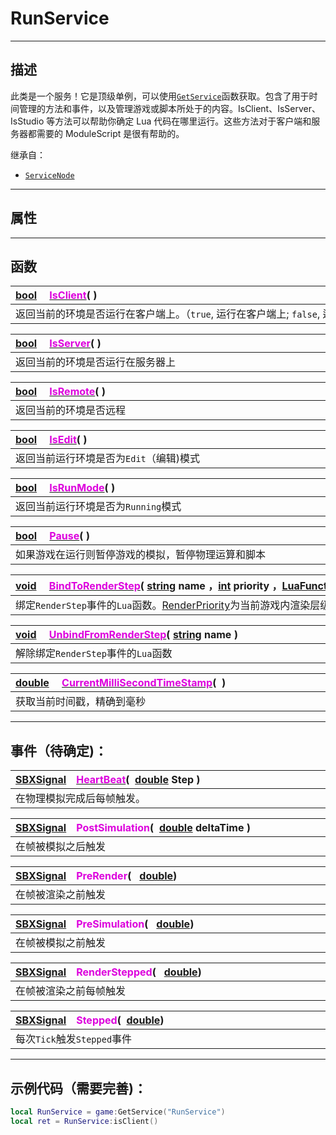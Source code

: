 # RunService
-----------------------------------------------------------------------------------------
## 描述

此类是一个服务！它是顶级单例，可以使用[`GetService`]()函数获取。包含了用于时间管理的方法和事件，以及管理游戏或脚本所处于的内容。IsClient、IsServer、IsStudio 等方法可以帮助你确定 Lua 代码在哪里运行。这些方法对于客户端和服务器都需要的 ModuleScript 是很有帮助的。

继承自：
* [`ServiceNode`]()

------------------------------------------------------------------------------------------
## 属性


------------------------------------------------------------------------------------------
## 函数


|<div style="width:925px">[bool](/Api/DataType/Bool.md)&emsp; [<font color="dd00dd">IsClient</font>](/Api/Class/Script/RunService_F/IsClient.md)(&nbsp;)</div>|
|:---|
|返回当前的环境是否运行在客户端上。（`true`, 运行在客户端上; `false`, 运行在服务端上）|



|<div style="width:925px">[bool](/Api/DataType/Bool.md)&emsp; [<font color="dd00dd">IsServer</font>](/Api/Class/Script/RunService_F/IsServer.md)(&nbsp;)</div>|
|:---|
|返回当前的环境是否运行在服务器上|


|<div style="width:925px">[bool](/Api/DataType/Bool.md)&emsp; [<font color="dd00dd">IsRemote</font>](/Api/Class/Script/RunService_F/IsRemote.md)(&nbsp;)</div>|
|:---|
|返回当前的环境是否远程|

|<div style="width:925px">[bool](/Api/DataType/Bool.md)&emsp; [<font color="dd00dd">IsEdit</font>](/Api/Class/Script/RunService_F/IsEdit.md)(&nbsp;)</div>|
|:---|
|返回当前运行环境是否为`Edit`（编辑)模式|

|<div style="width:925px">[bool](/Api/DataType/Bool.md)&emsp; [<font color="dd00dd">IsRunMode</font>](/Api/Class/Script/RunService_F/IsRunMode.md)(&nbsp;)</div>|
|:---|
|返回当前运行环境是否为`Running`模式|

|<div style="width:925px">[bool](/Api/DataType/Bool.md)&emsp; [<font color="dd00dd">Pause</font>](/Api/Class/Script/RunService_F/Pause.md)(&nbsp;)</div>|
|:---|
|如果游戏在运行则暂停游戏的模拟，暂停物理运算和脚本|

|<div style="width:925px">[void](/Api/DataType/Nil.md)&emsp; [<font color="dd00dd">BindToRenderStep</font>](/Api/Class/Script/RunService_F/BindToRenderStep.md)(&nbsp;[string](/Api/DataType/String.md) name ，[int](/Api/DataType/Int.md) priority ，[LuaFunction]() func )</div>|
|:---------------------------------------------------------------------------------------|
|绑定`RenderStep`事件的`Lua`函数。[RenderPriority](/Api/Enumerate/UI/RenderPriority.md)为当前游戏内渲染层级，可根据需要进行插入|     

|<div style="width:925px">[void](/Api/DataType/Nil.md)&emsp; [<font color="dd00dd">UnbindFromRenderStep</font>](/Api/Class/Script/RunService_F/UnbindFromRenderStep.md)(&nbsp;[string](/Api/DataType/String.md) name  )</div>|
|:---------------------------------------------------------------------------------------|
|解除绑定`RenderStep`事件的`Lua`函数|     

|<div style="width:925px">[double](/Api/DataType/Double.md)&emsp; [<font color="dd00dd">CurrentMilliSecondTimeStamp</font>](/Api/Class/Script/RunService_F/CurrentMilliSecondTimeStamp.md)(&nbsp;  )</div>|
|:---------------------------------------------------------------------------------------|
|获取当前时间戳，精确到毫秒|     



------------------------------------------------------------------------------------------
## 事件（待确定)：

|<div style="width:925px">[SBXSignal](/Api/Parameter/SBXSignal.md)&emsp;[<font color="dd00dd">HeartBeat</font>](/Api/Class/Script/RunService_F/HeartBeat.md)( &nbsp;[double](/Api/DataType/Double.md) Step )</div></div>|
|:---------------------------------------------------------------------------------------|
|在物理模拟完成后每帧触发。      |

|<div style="width:925px">[SBXSignal](/Api/Parameter/SBXSignal.md)&emsp;<font color="dd00dd">PostSimulation</font>( &nbsp;[double](/Api/DataType/Double.md) deltaTime )</div></div>|
|:---------------------------------------------------------------------------------------|
|在帧被模拟之后触发      |

|<div style="width:925px">[SBXSignal](/Api/Parameter/SBXSignal.md)&emsp;<font color="dd00dd">PreRender</font>( &nbsp; [double](/Api/DataType/Double.md))</div></div>|
|:---------------------------------------------------------------------------------------|
|在帧被渲染之前触发      |


|<div style="width:925px">[SBXSignal](/Api/Parameter/SBXSignal.md)&emsp;<font color="dd00dd">PreSimulation</font>( &nbsp; [double](/Api/DataType/Double.md))</div></div>|
|:---------------------------------------------------------------------------------------|
|在帧被模拟之前触发      |

|<div style="width:925px">[SBXSignal](/Api/Parameter/SBXSignal.md)&emsp;<font color="dd00dd">RenderStepped</font>( &nbsp; [double](/Api/DataType/Double.md))</div></div>|
|:---------------------------------------------------------------------------------------|
|在帧被渲染之前每帧触发      |

|<div style="width:925px">[SBXSignal](/Api/Parameter/SBXSignal.md)&emsp;<font color="dd00dd">Stepped</font>(&nbsp; [double](/Api/DataType/Double.md))</div></div>|
|:---------------------------------------------------------------------------------------|
|每次`Tick`触发`Stepped`事件      |



------------------------------------------------------------------------------------------
## 示例代码（需要完善)：

```lua
local RunService = game:GetService("RunService")
local ret = RunService:isClient()
```